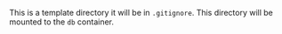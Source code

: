 This is a template directory it will be in `.gitignore`. This directory will be mounted to the `db` container.